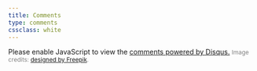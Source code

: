 ```yaml
---
title: Comments
type: comments
cssclass: white
---
```


<script>
	var disqus_config = function () {
	this.page.url = "http://questionsforinterviewer.com/questions-to-ask-interviewer/chapter-7";  // Replace PAGE_URL with your page's canonical URL variable
	this.page.identifier = "questions-to-ask-ch7"; // Replace PAGE_IDENTIFIER with your page's unique identifier variable
	};

	(function() { // DON'T EDIT BELOW THIS LINE
	var d = document, s = d.createElement('script');
	s.src = 'https://questionsforinterviewer.disqus.com/embed.js';
	s.setAttribute('data-timestamp', +new Date());
	(d.head || d.body).appendChild(s);
	})();
</script>
<noscript>Please enable JavaScript to view the <a href="https://disqus.com/?ref_noscript">comments powered by Disqus.</a></noscript>
<span style="font-size: 12px; color: grey;">Image credits: <a href="http://www.freepik.com" target="_blank">designed by Freepik</a>.</span>